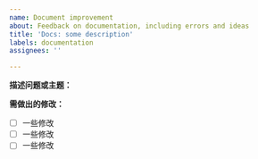 ```yaml
---
name: Document improvement
about: Feedback on documentation, including errors and ideas
title: 'Docs: some description'
labels: documentation
assignees: ''

---
```


**描述问题或主题：**


**需做出的修改：**

* [ ]  一些修改
* [ ]  一些修改
* [ ]  一些修改
